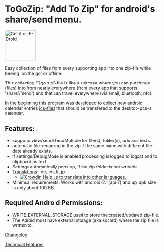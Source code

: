 # ToGoZip: "Add To Zip" for android's share/send menu.

<a href="https://f-droid.org/packages/de.k3b.android.toGoZip" target="_blank">
<img src="https://f-droid.org/badge/get-it-on.png" alt="Get it on F-Droid" height="100"/></a>

Easy collection of files from every supporting app into one zip-file while
beeing 'on the go' or offline.

This collecting "2go.zip"-file is like a suitcase where you can put things (files)
into from nearly everywhere (from every app that supports 'share'/'send')
and that can travel everywhere (via email, bluetooth, nfc).

 In the beginning this program was developed to collect new android calendar
 entries [ics-files](https://f-droid.org/wiki/page/de.k3b.android.calendar.ics.adapter)
 that should be transfered to the desktop-pcs-s calendar. <br/>

## Features:

* supports view/send/SendMultible for file(s), folder(s), urls and texts.
* automatic file-renaming in the zip if the same name with different file-date already exists.
* if settings/DebugMode is enabled processing is logged to logcat and to clipboard as text.
* Settings automatically pops up, if the zip folder is not writable.
* [Translations](https://crowdin.com/project/togozip) : de, en, fr, jp
  * [![Crowdin](https://d322cqt584bo4o.cloudfront.net/togozip/localized.svg)](https://crowdin.com/project/togozip) [Help us to translate into other languages.](https://crowdin.com/project/togozip)
* Minimual requirements: Works with android-2.1 (api 7) and up. apk size is only about 100 KB.

## Required Android Permissions:
* WRITE_EXTERNAL_STORAGE used to store the created/updated zip-file.
* The Adroid must have external storage (aka sdcard) where the zip file is written to.

[Changelog](https://github.com/k3b/toGoZip/wiki/History)

[Technical Features](https://github.com/k3b/toGoZip/wiki/Features)
